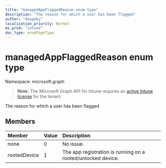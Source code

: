 ```yaml
---
title: "managedAppFlaggedReason enum type"
description: "The reason for which a user has been flagged"
author: "dougeby"
localization_priority: Normal
ms.prod: "intune"
doc_type: enumPageType
---
```


# managedAppFlaggedReason enum type

Namespace: microsoft.graph

> **Note:** The Microsoft Graph API for Intune requires an [active Intune license](https://go.microsoft.com/fwlink/?linkid=839381) for the tenant.

The reason for which a user has been flagged

## Members
|Member|Value|Description|
|:---|:---|:---|
|none|0|No issue.|
|rootedDevice|1|The app registration is running on a rooted/unlocked device.|








